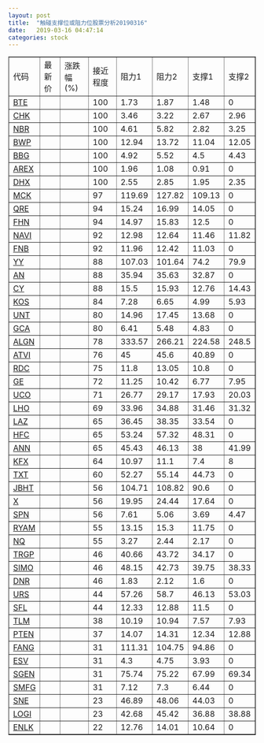 ```yaml
---
layout: post
title:  "触碰支撑位或阻力位股票分析20190316"
date:   2019-03-16 04:47:14
categories: stock
---
```

<script type="text/javascript">
var stockList = []
stockList.push('gb_bte');
stockList.push('gb_chk');
stockList.push('gb_nbr');
stockList.push('gb_bwp');
stockList.push('gb_bbg');
stockList.push('gb_arex');
stockList.push('gb_dhx');
stockList.push('gb_mck');
stockList.push('gb_qre');
stockList.push('gb_fhn');
stockList.push('gb_navi');
stockList.push('gb_fnb');
stockList.push('gb_yy');
stockList.push('gb_an');
stockList.push('gb_cy');
stockList.push('gb_kos');
stockList.push('gb_unt');
stockList.push('gb_gca');
stockList.push('gb_algn');
stockList.push('gb_atvi');
stockList.push('gb_rdc');
stockList.push('gb_ge');
stockList.push('gb_uco');
stockList.push('gb_lho');
stockList.push('gb_laz');
stockList.push('gb_hfc');
stockList.push('gb_ann');
stockList.push('gb_kfx');
stockList.push('gb_txt');
stockList.push('gb_jbht');
stockList.push('gb_x');
stockList.push('gb_spn');
stockList.push('gb_ryam');
stockList.push('gb_nq');
stockList.push('gb_trgp');
stockList.push('gb_simo');
stockList.push('gb_dnr');
stockList.push('gb_urs');
stockList.push('gb_sfl');
stockList.push('gb_tlm');
stockList.push('gb_pten');
stockList.push('gb_fang');
stockList.push('gb_esv');
stockList.push('gb_sgen');
stockList.push('gb_smfg');
stockList.push('gb_sne');
stockList.push('gb_logi');
stockList.push('gb_enlk');
</script>
<table border="1">
 <tr>
 <td>代码</td>
 <td>最新价</td>
 <td>涨跌幅(%)</td>
 <td>接近程度</td>
 <td>阻力1</td>
 <td>阻力2</td>
 <td>支撑1</td>
 <td>支撑2</td>
</tr>
  <tr id="bte" class="red">
  <td><a href="http://stock.finance.sina.com.cn/usstock/quotes/BTE.html" target="_blank">BTE</a></td><td></td><td></td><td>100</td><td>1.73</td><td>1.87</td><td>1.48</td><td>0</td></tr>
  <tr id="chk" class="green">
  <td><a href="http://stock.finance.sina.com.cn/usstock/quotes/CHK.html" target="_blank">CHK</a></td><td></td><td></td><td>100</td><td>3.46</td><td>3.22</td><td>2.67</td><td>2.96</td></tr>
  <tr id="nbr" class="green">
  <td><a href="http://stock.finance.sina.com.cn/usstock/quotes/NBR.html" target="_blank">NBR</a></td><td></td><td></td><td>100</td><td>4.61</td><td>5.82</td><td>2.82</td><td>3.25</td></tr>
  <tr id="bwp" class="green">
  <td><a href="http://stock.finance.sina.com.cn/usstock/quotes/BWP.html" target="_blank">BWP</a></td><td></td><td></td><td>100</td><td>12.94</td><td>13.72</td><td>11.04</td><td>12.05</td></tr>
  <tr id="bbg" class="red">
  <td><a href="http://stock.finance.sina.com.cn/usstock/quotes/BBG.html" target="_blank">BBG</a></td><td></td><td></td><td>100</td><td>4.92</td><td>5.52</td><td>4.5</td><td>4.43</td></tr>
  <tr id="arex" class="red">
  <td><a href="http://stock.finance.sina.com.cn/usstock/quotes/AREX.html" target="_blank">AREX</a></td><td></td><td></td><td>100</td><td>1.96</td><td>1.08</td><td>0.91</td><td>0</td></tr>
  <tr id="dhx" class="green">
  <td><a href="http://stock.finance.sina.com.cn/usstock/quotes/DHX.html" target="_blank">DHX</a></td><td></td><td></td><td>100</td><td>2.55</td><td>2.85</td><td>1.95</td><td>2.35</td></tr>
  <tr id="mck" class="red">
  <td><a href="http://stock.finance.sina.com.cn/usstock/quotes/MCK.html" target="_blank">MCK</a></td><td></td><td></td><td>97</td><td>119.69</td><td>127.82</td><td>109.13</td><td>0</td></tr>
  <tr id="qre" class="red">
  <td><a href="http://stock.finance.sina.com.cn/usstock/quotes/QRE.html" target="_blank">QRE</a></td><td></td><td></td><td>94</td><td>15.24</td><td>16.99</td><td>14.05</td><td>0</td></tr>
  <tr id="fhn" class="green">
  <td><a href="http://stock.finance.sina.com.cn/usstock/quotes/FHN.html" target="_blank">FHN</a></td><td></td><td></td><td>94</td><td>14.97</td><td>15.83</td><td>12.5</td><td>0</td></tr>
  <tr id="navi" class="green">
  <td><a href="http://stock.finance.sina.com.cn/usstock/quotes/NAVI.html" target="_blank">NAVI</a></td><td></td><td></td><td>92</td><td>12.98</td><td>12.64</td><td>11.46</td><td>11.82</td></tr>
  <tr id="fnb" class="red">
  <td><a href="http://stock.finance.sina.com.cn/usstock/quotes/FNB.html" target="_blank">FNB</a></td><td></td><td></td><td>92</td><td>11.96</td><td>12.42</td><td>11.03</td><td>0</td></tr>
  <tr id="yy" class="green">
  <td><a href="http://stock.finance.sina.com.cn/usstock/quotes/YY.html" target="_blank">YY</a></td><td></td><td></td><td>88</td><td>107.03</td><td>101.64</td><td>74.2</td><td>79.9</td></tr>
  <tr id="an" class="green">
  <td><a href="http://stock.finance.sina.com.cn/usstock/quotes/AN.html" target="_blank">AN</a></td><td></td><td></td><td>88</td><td>35.94</td><td>35.63</td><td>32.87</td><td>0</td></tr>
  <tr id="cy" class="red">
  <td><a href="http://stock.finance.sina.com.cn/usstock/quotes/CY.html" target="_blank">CY</a></td><td></td><td></td><td>88</td><td>15.5</td><td>15.93</td><td>12.76</td><td>14.43</td></tr>
  <tr id="kos" class="green">
  <td><a href="http://stock.finance.sina.com.cn/usstock/quotes/KOS.html" target="_blank">KOS</a></td><td></td><td></td><td>84</td><td>7.28</td><td>6.65</td><td>4.99</td><td>5.93</td></tr>
  <tr id="unt" class="red">
  <td><a href="http://stock.finance.sina.com.cn/usstock/quotes/UNT.html" target="_blank">UNT</a></td><td></td><td></td><td>80</td><td>14.96</td><td>17.45</td><td>13.68</td><td>0</td></tr>
  <tr id="gca" class="green">
  <td><a href="http://stock.finance.sina.com.cn/usstock/quotes/GCA.html" target="_blank">GCA</a></td><td></td><td></td><td>80</td><td>6.41</td><td>5.48</td><td>4.83</td><td>0</td></tr>
  <tr id="algn" class="green">
  <td><a href="http://stock.finance.sina.com.cn/usstock/quotes/ALGN.html" target="_blank">ALGN</a></td><td></td><td></td><td>78</td><td>333.57</td><td>266.21</td><td>224.58</td><td>248.5</td></tr>
  <tr id="atvi" class="red">
  <td><a href="http://stock.finance.sina.com.cn/usstock/quotes/ATVI.html" target="_blank">ATVI</a></td><td></td><td></td><td>76</td><td>45</td><td>45.6</td><td>40.89</td><td>0</td></tr>
  <tr id="rdc" class="red">
  <td><a href="http://stock.finance.sina.com.cn/usstock/quotes/RDC.html" target="_blank">RDC</a></td><td></td><td></td><td>75</td><td>11.8</td><td>13.05</td><td>10.8</td><td>0</td></tr>
  <tr id="ge" class="red">
  <td><a href="http://stock.finance.sina.com.cn/usstock/quotes/GE.html" target="_blank">GE</a></td><td></td><td></td><td>72</td><td>11.25</td><td>10.42</td><td>6.77</td><td>7.95</td></tr>
  <tr id="uco" class="green">
  <td><a href="http://stock.finance.sina.com.cn/usstock/quotes/UCO.html" target="_blank">UCO</a></td><td></td><td></td><td>71</td><td>26.77</td><td>29.17</td><td>17.93</td><td>20.03</td></tr>
  <tr id="lho" class="green">
  <td><a href="http://stock.finance.sina.com.cn/usstock/quotes/LHO.html" target="_blank">LHO</a></td><td></td><td></td><td>69</td><td>33.96</td><td>34.88</td><td>31.46</td><td>31.32</td></tr>
  <tr id="laz" class="red">
  <td><a href="http://stock.finance.sina.com.cn/usstock/quotes/LAZ.html" target="_blank">LAZ</a></td><td></td><td></td><td>65</td><td>36.45</td><td>38.35</td><td>33.54</td><td>0</td></tr>
  <tr id="hfc" class="red">
  <td><a href="http://stock.finance.sina.com.cn/usstock/quotes/HFC.html" target="_blank">HFC</a></td><td></td><td></td><td>65</td><td>53.24</td><td>57.32</td><td>48.31</td><td>0</td></tr>
  <tr id="ann" class="red">
  <td><a href="http://stock.finance.sina.com.cn/usstock/quotes/ANN.html" target="_blank">ANN</a></td><td></td><td></td><td>65</td><td>45.43</td><td>46.13</td><td>38</td><td>41.99</td></tr>
  <tr id="kfx" class="green">
  <td><a href="http://stock.finance.sina.com.cn/usstock/quotes/KFX.html" target="_blank">KFX</a></td><td></td><td></td><td>64</td><td>10.97</td><td>11.1</td><td>7.4</td><td>8</td></tr>
  <tr id="txt" class="red">
  <td><a href="http://stock.finance.sina.com.cn/usstock/quotes/TXT.html" target="_blank">TXT</a></td><td></td><td></td><td>60</td><td>52.27</td><td>55.14</td><td>44.73</td><td>0</td></tr>
  <tr id="jbht" class="red">
  <td><a href="http://stock.finance.sina.com.cn/usstock/quotes/JBHT.html" target="_blank">JBHT</a></td><td></td><td></td><td>56</td><td>104.71</td><td>108.82</td><td>90.6</td><td>0</td></tr>
  <tr id="x" class="red">
  <td><a href="http://stock.finance.sina.com.cn/usstock/quotes/X.html" target="_blank">X</a></td><td></td><td></td><td>56</td><td>19.95</td><td>24.44</td><td>17.64</td><td>0</td></tr>
  <tr id="spn" class="green">
  <td><a href="http://stock.finance.sina.com.cn/usstock/quotes/SPN.html" target="_blank">SPN</a></td><td></td><td></td><td>56</td><td>7.61</td><td>5.06</td><td>3.69</td><td>4.47</td></tr>
  <tr id="ryam" class="red">
  <td><a href="http://stock.finance.sina.com.cn/usstock/quotes/RYAM.html" target="_blank">RYAM</a></td><td></td><td></td><td>55</td><td>13.15</td><td>15.3</td><td>11.75</td><td>0</td></tr>
  <tr id="nq" class="green">
  <td><a href="http://stock.finance.sina.com.cn/usstock/quotes/NQ.html" target="_blank">NQ</a></td><td></td><td></td><td>55</td><td>3.27</td><td>2.44</td><td>2.17</td><td>0</td></tr>
  <tr id="trgp" class="red">
  <td><a href="http://stock.finance.sina.com.cn/usstock/quotes/TRGP.html" target="_blank">TRGP</a></td><td></td><td></td><td>46</td><td>40.66</td><td>43.72</td><td>34.17</td><td>0</td></tr>
  <tr id="simo" class="red">
  <td><a href="http://stock.finance.sina.com.cn/usstock/quotes/SIMO.html" target="_blank">SIMO</a></td><td></td><td></td><td>46</td><td>48.15</td><td>42.73</td><td>39.75</td><td>38.33</td></tr>
  <tr id="dnr" class="red">
  <td><a href="http://stock.finance.sina.com.cn/usstock/quotes/DNR.html" target="_blank">DNR</a></td><td></td><td></td><td>46</td><td>1.83</td><td>2.12</td><td>1.6</td><td>0</td></tr>
  <tr id="urs" class="green">
  <td><a href="http://stock.finance.sina.com.cn/usstock/quotes/URS.html" target="_blank">URS</a></td><td></td><td></td><td>44</td><td>57.26</td><td>58.7</td><td>46.13</td><td>53.03</td></tr>
  <tr id="sfl" class="red">
  <td><a href="http://stock.finance.sina.com.cn/usstock/quotes/SFL.html" target="_blank">SFL</a></td><td></td><td></td><td>44</td><td>12.33</td><td>12.88</td><td>11.5</td><td>0</td></tr>
  <tr id="tlm" class="green">
  <td><a href="http://stock.finance.sina.com.cn/usstock/quotes/TLM.html" target="_blank">TLM</a></td><td></td><td></td><td>38</td><td>10.19</td><td>10.94</td><td>7.57</td><td>7.93</td></tr>
  <tr id="pten" class="red">
  <td><a href="http://stock.finance.sina.com.cn/usstock/quotes/PTEN.html" target="_blank">PTEN</a></td><td></td><td></td><td>37</td><td>14.07</td><td>14.31</td><td>12.34</td><td>12.88</td></tr>
  <tr id="fang" class="red">
  <td><a href="http://stock.finance.sina.com.cn/usstock/quotes/FANG.html" target="_blank">FANG</a></td><td></td><td></td><td>31</td><td>111.31</td><td>104.75</td><td>94.86</td><td>0</td></tr>
  <tr id="esv" class="red">
  <td><a href="http://stock.finance.sina.com.cn/usstock/quotes/ESV.html" target="_blank">ESV</a></td><td></td><td></td><td>31</td><td>4.3</td><td>4.75</td><td>3.93</td><td>0</td></tr>
  <tr id="sgen" class="red">
  <td><a href="http://stock.finance.sina.com.cn/usstock/quotes/SGEN.html" target="_blank">SGEN</a></td><td></td><td></td><td>31</td><td>75.74</td><td>75.22</td><td>67.99</td><td>69.34</td></tr>
  <tr id="smfg" class="green">
  <td><a href="http://stock.finance.sina.com.cn/usstock/quotes/SMFG.html" target="_blank">SMFG</a></td><td></td><td></td><td>31</td><td>7.12</td><td>7.3</td><td>6.44</td><td>0</td></tr>
  <tr id="sne" class="red">
  <td><a href="http://stock.finance.sina.com.cn/usstock/quotes/SNE.html" target="_blank">SNE</a></td><td></td><td></td><td>23</td><td>46.89</td><td>48.06</td><td>44.03</td><td>0</td></tr>
  <tr id="logi" class="green">
  <td><a href="http://stock.finance.sina.com.cn/usstock/quotes/LOGI.html" target="_blank">LOGI</a></td><td></td><td></td><td>23</td><td>42.68</td><td>45.42</td><td>36.88</td><td>38.88</td></tr>
  <tr id="enlk" class="red">
  <td><a href="http://stock.finance.sina.com.cn/usstock/quotes/ENLK.html" target="_blank">ENLK</a></td><td></td><td></td><td>22</td><td>12.76</td><td>14.01</td><td>10.64</td><td>0</td></tr>
</table>
